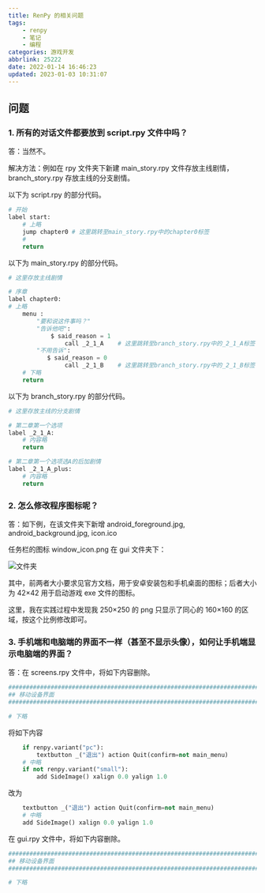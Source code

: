 ```yaml
---
title: RenPy 的相关问题
tags:
    - renpy
    - 笔记
    - 编程
categories: 游戏开发
abbrlink: 25222
date: 2022-01-14 16:46:23
updated: 2023-01-03 10:31:07
---
```


## 问题

### 1. 所有的对话文件都要放到 script.rpy 文件中吗？

答：当然不。

解决方法：例如在 rpy 文件夹下新建 main_story.rpy 文件存放主线剧情，branch_story.rpy 存放主线的分支剧情。

以下为 script.rpy 的部分代码。

```python
# 开始
label start:
    # 上略
    jump chapter0 # 这里跳转至main_story.rpy中的chapter0标签
    #
    return
```

以下为 main_story.rpy 的部分代码。

```python
# 这里存放主线剧情

# 序章
label chapter0:
# 上略
    menu :
        "要和说这件事吗？"
        "告诉他吧":
            $ said_reason = 1
                call _2_1_A    # 这里跳转至branch_story.rpy中的_2_1_A标签
        "不用告诉":
           $ said_reason = 0
                call _2_1_B    # 这里跳转至branch_story.rpy中的_2_1_B标签
    # 下略
    return
```

以下为 branch_story.rpy 的部分代码。

```python
# 这里存放主线的分支剧情

# 第二章第一个选项
label _2_1_A:
    # 内容略
    return

# 第二章第一个选项选A的后加剧情
label _2_1_A_plus:
    # 内容略
    return
```

### 2. 怎么修改程序图标呢？

答：如下例，在该文件夹下新增 android_foreground.jpg, android_background.jpg, icon.ico

任务栏的图标 window_icon.png 在 gui 文件夹下：

![文件夹](https://bu.dusays.com/2023/01/03/63b3e6a2d3177.png)

其中，前两者大小要求见官方文档，用于安卓安装包和手机桌面的图标；后者大小为 42×42 用于启动游戏 exe 文件的图标。

这里，我在实践过程中发现我 250×250 的 png 只显示了同心的 160×160 的区域，按这个比例修改即可。

### 3. 手机端和电脑端的界面不一样（甚至不显示头像），如何让手机端显示电脑端的界面？

答：在 screens.rpy 文件中，将如下内容删除。

```python
################################################################################
## 移动设备界面
################################################################################

# 下略
```

将如下内容

```python
    if renpy.variant("pc"):
        textbutton _("退出") action Quit(confirm=not main_menu)
    # 中略
    if not renpy.variant("small"):
        add SideImage() xalign 0.0 yalign 1.0
```

改为

```python
    textbutton _("退出") action Quit(confirm=not main_menu)
    # 中略
    add SideImage() xalign 0.0 yalign 1.0
```

在 gui.rpy 文件中，将如下内容删除。

```python
################################################################################
## 移动设备界面
################################################################################

# 下略
```
